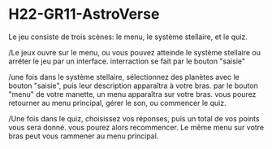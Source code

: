 # H22-GR11-AstroVerse

Le jeu consiste de trois scènes: le menu, le système stellaire, et le quiz.

/Le jeux ouvre sur le menu, ou vous pouvez atteinde le système stellaire ou arrêter le jeu par un interface. interraction se fait par le bouton "saisie"

/une fois dans le système stellaire, sélectionnez des planètes avec le bouton "saisie", puis leur description apparaîtra à votre bras. par le bouton "menu" de votre manette, un menu apparaîtra sur votre bras. vous pourez retourner au menu principal, gérer le son, ou commencer le quiz.

/Une fois dans le quiz, choisissez vos réponses, puis un total de vos points vous sera donné. vous pourez alors recommencer. Le même menu sur votre bras peut vous rammener au menu principal.
